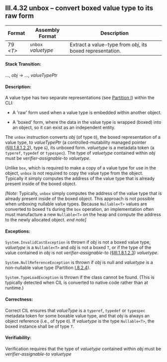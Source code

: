 ## III.4.32 unbox &ndash; convert boxed value type to its raw form

 | Format | Assembly Format | Description
 | ---- | ---- | ----
 | 79 _\<T\>_ | `unbox` _valuetype_ | Extract a value-type from _obj_, its boxed representation.

#### Stack Transition:

&hellip;, _obj_ &rarr; &hellip;, _valueTypePtr_

#### Description:

A value type has two separate representations (see [Partition I](i.8.9.7-value-type-definition.md)) within the CLI:

 * A 'raw' form used when a value type is embedded within another object.

 * A 'boxed' form, where the data in the value type is wrapped (boxed) into an object, so it can exist as an independent entity.

The `unbox` instruction converts _obj_ (of type `O`), the boxed representation of a value type, to _valueTypePtr_ (a controlled-mutability managed pointer (§[III.1.8.1.2.2](iii.1.8.1.2.2-controlled-mutability-managed-pointers.md)), type `&`), its unboxed form. _valuetype_ is a metadata token (a `typeref`, `typedef` or `typespec`). The type of _valuetype_ contained within _obj_ must be *verifier-assignable-to* _valuetype_.

Unlike `box`,  which is required to make a copy of a value type for use in the object, `unbox` is not required to copy the value type from the object. Typically it simply computes the address of the value type that is already present inside of the boxed object.

_[Note:_ Typically, `unbox` simply computes the address of the value type that is already present inside of the boxed object. This approach is not possible when unboxing nullable value types. Because `Nullable<T>` values are converted to boxed `T`s during the `box` operation, an implementation often must manufacture a new `Nullable<T>` on the heap and compute the address to the newly allocated object. _end note]_

#### Exceptions:

`System.InvalidCastException` is thrown if _obj_ is not a boxed value type, _valuetype_ is a `Nullable<T>` and _obj_ is not a boxed `T`, or if the type of the value contained in _obj_ is not *verifier-assignable-to* (§[III.1.8.1.2.3](iii.1.8.1.2.3-verification-type-compatibility.md)) _valuetype_.

`System.NullReferenceException` is thrown if _obj_ is null and _valuetype_ is a non-nullable value type (Partition [I.8.2.4](i.8.2.4-boxing-and-unboxing-of-values.md)).

`System.TypeLoadException` is thrown if the class cannot be found. (This is typically detected when CIL is converted to native code rather than at runtime.)

#### Correctness:

Correct CIL ensures that _valueType_ is a `typeref`, `typedef` or `typespec` metadata token for some boxable value type, and that _obj_ is always an object reference (i.e., of type `O`). If _valuetype_ is the type `Nullable<T>`, the boxed instance shall be of type `T`.

#### Verifiability:

Verification requires that the type of _valuetype_ contained within _obj_ must be *verifier-assignable-to* _valuetype_
